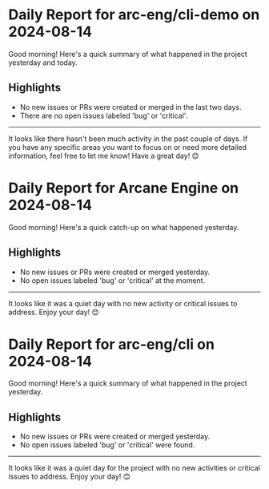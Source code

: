 # Daily Report for arc-eng/cli-demo on 2024-08-14

Good morning! Here's a quick summary of what happened in the project yesterday and today.

## Highlights
- No new issues or PRs were created or merged in the last two days.
- There are no open issues labeled 'bug' or 'critical'.

---

It looks like there hasn't been much activity in the past couple of days. If you have any specific areas you want to focus on or need more detailed information, feel free to let me know! Have a great day! 😊


# Daily Report for Arcane Engine on 2024-08-14

Good morning! Here's a quick catch-up on what happened yesterday.

## Highlights
- No new issues or PRs were created or merged yesterday.
- No open issues labeled 'bug' or 'critical' at the moment.

---

It looks like it was a quiet day with no new activity or critical issues to address. Enjoy your day! 😊


# Daily Report for arc-eng/cli on 2024-08-14

Good morning! Here's a quick summary of what happened in the project yesterday.

## Highlights
- No new issues or PRs were created or merged yesterday.
- No open issues labeled 'bug' or 'critical' were found.

---

It looks like it was a quiet day for the project with no new activities or critical issues to address. Enjoy your day! 😊


